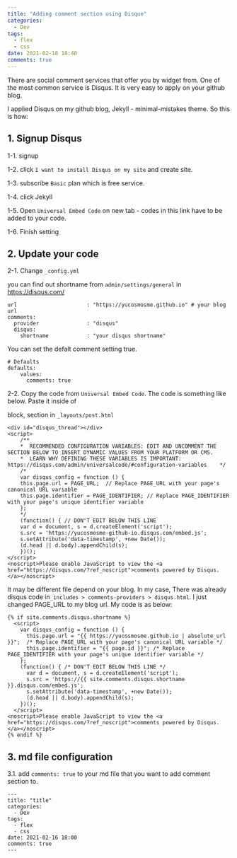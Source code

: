 ```yaml
---
title: "Adding comment section using Disque"
categories:
  - Dev
tags:
  - flex
  - css
date: 2021-02-18 18:40
comments: true 
---
```


There are social comment services that offer you by widget from. One of the most common service is Disqus. It is very easy to apply on your github blog.

I applied Disqus on my github blog, Jekyll - minimal-mistakes theme. So this is how: 

## 1. Signup Disqus 

1-1. signup 

1-2. click `I want to install Disqus on my site` and create site.

1-3. subscribe `Basic` plan which is free service.

1-4. click Jekyll

1-5. Open `Universal Embed Code` on new tab - codes in this link have to be added to your code.

1-6. Finish setting

## 2. Update your code

2-1. Change `_config.yml`

you can find out shortname from `admin/settings/general` in https://disqus.com/

```
url                      : "https://yucosmosme.github.io" # your blog url
comments:
  provider               : "disqus"
  disqus:
    shortname            : "your disqus shortname" 

```

You can set the defalt comment setting true.
```
# Defaults
defaults:
    values:
      comments: true
```

2-2. Copy the code from `Universal Embed Code`. The code is something like below. Paste it inside of <article> block, <insert your code> section in  `_layouts/post.html` 


```
<div id="disqus_thread"></div>
<script>
    /**
    *  RECOMMENDED CONFIGURATION VARIABLES: EDIT AND UNCOMMENT THE SECTION BELOW TO INSERT DYNAMIC VALUES FROM YOUR PLATFORM OR CMS.
    *  LEARN WHY DEFINING THESE VARIABLES IS IMPORTANT: https://disqus.com/admin/universalcode/#configuration-variables    */
    /*
    var disqus_config = function () {
    this.page.url = PAGE_URL;  // Replace PAGE_URL with your page's canonical URL variable
    this.page.identifier = PAGE_IDENTIFIER; // Replace PAGE_IDENTIFIER with your page's unique identifier variable
    };
    */
    (function() { // DON'T EDIT BELOW THIS LINE
    var d = document, s = d.createElement('script');
    s.src = 'https://yucosmosme-github-io.disqus.com/embed.js';
    s.setAttribute('data-timestamp', +new Date());
    (d.head || d.body).appendChild(s);
    })();
</script>
<noscript>Please enable JavaScript to view the <a href="https://disqus.com/?ref_noscript">comments powered by Disqus.</a></noscript>
```

It may be different file depend on your blog. In my case, There was already disqus code in`_includes > comments-providers > disqus.html`. I just changed PAGE_URL to my blog url. My code is as below:

```
{% if site.comments.disqus.shortname %}
  <script>
    var disqus_config = function () {
      this.page.url = "{{ https://yucosmosme.github.io | absolute_url }}";  /* Replace PAGE_URL with your page's canonical URL variable */
      this.page.identifier = "{{ page.id }}"; /* Replace PAGE_IDENTIFIER with your page's unique identifier variable */
    };
    (function() { /* DON'T EDIT BELOW THIS LINE */
      var d = document, s = d.createElement('script');
      s.src = 'https://{{ site.comments.disqus.shortname }}.disqus.com/embed.js';
      s.setAttribute('data-timestamp', +new Date());
      (d.head || d.body).appendChild(s);
    })();
  </script>
<noscript>Please enable JavaScript to view the <a href="https://disqus.com/?ref_noscript">comments powered by Disqus.</a></noscript>
{% endif %}

```


## 3. md file configuration 

3.1. add `comments: true` to your md file that you want to add comment section to.

```
---
title: "title"
categories:
  - Dev
tags:
  - flex
  - css
date: 2021-02-16 18:00
comments: true 
---
```